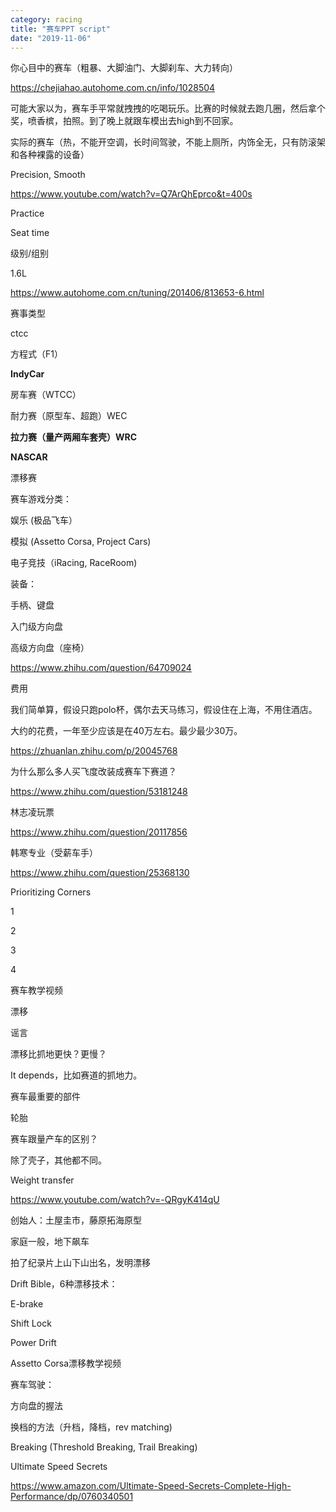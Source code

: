 ```yaml
---
category: racing
title: "赛车PPT script"
date: "2019-11-06"
---
```


你心目中的赛车（粗暴、大脚油门、大脚刹车、大力转向） 

https://chejiahao.autohome.com.cn/info/1028504

可能大家以为，赛车手平常就拽拽的吃喝玩乐。比赛的时候就去跑几圈，然后拿个奖，喷香槟，拍照。到了晚上就跟车模出去high到不回家。 

实际的赛车（热，不能开空调，长时间驾驶，不能上厕所，内饰全无，只有防滚架和各种裸露的设备） 

Precision, Smooth 

https://www.youtube.com/watch?v=Q7ArQhEprco&t=400s

Practice 

Seat time 

级别/组别 

1.6L 

https://www.autohome.com.cn/tuning/201406/813653-6.html

赛事类型 

ctcc 

方程式（F1）

**IndyCar**

房车赛（WTCC）

耐力赛（原型车、超跑）WEC

**拉力赛（量产两厢车套壳）WRC**

**NASCAR**

漂移赛

赛车游戏分类： 

娱乐 (极品飞车） 

模拟 (Assetto Corsa, Project Cars) 

电子竞技（iRacing, RaceRoom) 

装备： 

手柄、键盘 

入门级方向盘 

高级方向盘（座椅） 

https://www.zhihu.com/question/64709024

费用 

我们简单算，假设只跑polo杯，偶尔去天马练习，假设住在上海，不用住酒店。 

大约的花费，一年至少应该是在40万左右。最少最少30万。 

https://zhuanlan.zhihu.com/p/20045768

为什么那么多人买飞度改装成赛车下赛道？ 

https://www.zhihu.com/question/53181248

林志凌玩票 

https://www.zhihu.com/question/20117856

韩寒专业（受薪车手） 

https://www.zhihu.com/question/25368130

Prioritizing Corners 

1 

2 

3 

4 

赛车教学视频 

漂移 

谣言 

漂移比抓地更快？更慢？ 

It depends，比如赛道的抓地力。 

赛车最重要的部件 

轮胎 

赛车跟量产车的区别？ 

除了壳子，其他都不同。 

Weight transfer 

https://www.youtube.com/watch?v=-QRgyK414qU

创始人：土屋圭市，藤原拓海原型 

家庭一般，地下飙车 

拍了纪录片上山下山出名，发明漂移 

Drift Bible，6种漂移技术： 

E-brake 

Shift Lock 

Power Drift 

Assetto Corsa漂移教学视频 

赛车驾驶： 

方向盘的握法 

换档的方法（升档，降档，rev matching) 

Breaking (Threshold Breaking, Trail Breaking) 

Ultimate Speed Secrets 

https://www.amazon.com/Ultimate-Speed-Secrets-Complete-High-Performance/dp/0760340501
